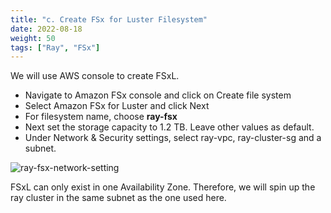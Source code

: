 ```yaml
---
title: "c. Create FSx for Luster Filesystem"
date: 2022-08-18
weight: 50
tags: ["Ray", "FSx"]
---
```


We will use AWS console to create FSxL.

- Navigate to Amazon FSx console and click on Create file system
- Select Amazon FSx for Luster and click Next
- For filesystem name, choose **ray-fsx**
- Next set the storage capacity to 1.2 TB. Leave other values as default.
- Under Network & Security settings, select ray-vpc, ray-cluster-sg and a subnet.

![ray-fsx-network-setting](/images/hpc-ray-workshop/ray-fsx-network-setting.png)

FSxL can only exist in one Availability Zone. Therefore, we will spin up the ray cluster in the same subnet as the one used here.
